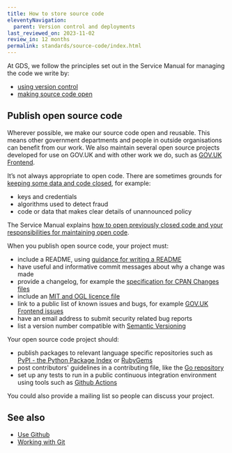 ```yaml
---
title: How to store source code
eleventyNavigation:
  parent: Version control and deployments
last_reviewed_on: 2023-11-02
review_in: 12 months
permalink: standards/source-code/index.html
---
```


At GDS, we follow the principles set out in the Service Manual for managing the code we write by:

- [using version control](https://www.gov.uk/service-manual/technology/maintaining-version-control-in-coding)
- [making source code open](https://www.gov.uk/service-manual/technology/making-source-code-open-and-reusable)

## Publish open source code

Wherever possible, we make our source code open and reusable. This means other government departments and people in outside organisations can benefit from our work. We also maintain several open source projects developed for use on GOV.UK and with other work we do, such as [GOV.UK Frontend][].

It’s not always appropriate to open code. There are sometimes grounds for [keeping some data and code closed][], for example:

- keys and credentials
- algorithms used to detect fraud
- code or data that makes clear details of unannounced policy

The Service Manual explains [how to open previously closed code and your responsibilities for maintaining open code][].

When you publish open source code, your project must:

* include a README, using [guidance for writing a README][]
* have useful and informative commit messages about why a change was made
* provide a changelog, for example the [specification for CPAN Changes files][]
* include an [MIT and OGL licence file][]
* link to a public list of known issues and bugs, for example [GOV.UK Frontend issues][]
* have an email address to submit security related bug reports
* list a version number compatible with [Semantic Versioning][]

Your open source code project should:

* publish packages to relevant language specific repositories such as [PyPI - the Python Package Index][] or [RubyGems][]
* post contributors' guidelines in a contributing file, like the [Go repository][]
* set up any tests to run in a public continuous integration environment using tools such as [Github Actions](use-github.html#using-github-actions-and-workflows)

You could also provide a mailing list so people can discuss your project.

## See also

* [Use Github](use-github.html)
* [Working with Git](working-with-git.html)

[GOV.UK Frontend]: https://github.com/alphagov/govuk-frontend
[MIT and OGL licence file]: /manuals/licensing.html
[Specification for CPAN Changes files]: https://metacpan.org/pod/CPAN::Changes::Spec
[Semantic Versioning]: https://semver.org/spec/v2.0.0.html
[PyPI - the Python Package Index]: https://pypi.org/
[RubyGems]: https://rubygems.org/
[Go repository]: https://golang.org/CONTRIBUTORS
[keeping some data and code closed]: https://www.gov.uk/government/publications/open-source-guidance/when-code-should-be-open-or-closed
[how to open previously closed code and your responsibilities for maintaining open code]: https://www.gov.uk/service-manual/technology/making-source-code-open-and-reusable
[Go repository]: https://golang.org/CONTRIBUTORS
[guidance for writing a README]: /manuals/readme-guidance.html
[GOV.UK Frontend issues]: https://github.com/alphagov/govuk-frontend/issues
